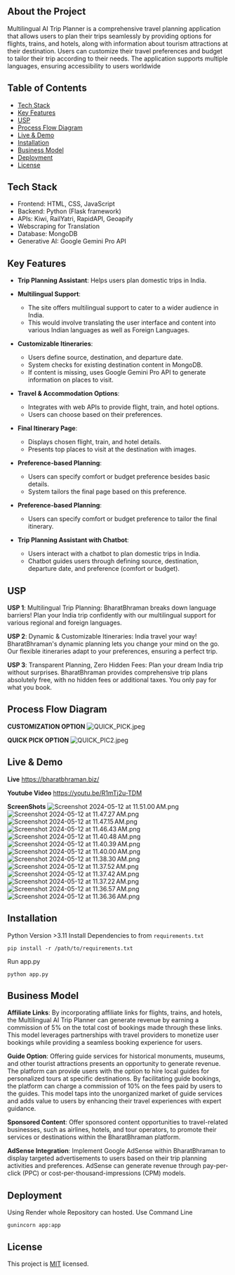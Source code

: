 ## About the Project
Multilingual AI Trip Planner is a comprehensive travel planning application that allows users to plan their trips seamlessly by providing options for flights, trains, and hotels, along with information about tourism attractions at their destination. Users can customize their travel preferences and budget to tailor their trip according to their needs. The application supports multiple languages, ensuring accessibility to users worldwide

## Table of Contents
- [Tech Stack](#tech-stack)
- [Key Features](#key-features)
- [USP](#usp)
- [Process Flow Diagram](#process-flow-diagram)
- [Live & Demo](#live--demo)
- [Installation](#installation)
- [Business Model](#business-model)
- [Deployment](#deployment)
- [License](#license)

## Tech Stack
- Frontend: HTML, CSS, JavaScript
- Backend: Python (Flask framework)
- APIs: Kiwi, RailYatri, RapidAPI, Geoapify
- Webscraping for Translation
- Database: MongoDB
- Generative AI: Google Gemini Pro API

## Key Features
- <b>Trip Planning Assistant</b>: Helps users plan domestic trips in India.
  
- <b>Multilingual Support</b>:
  - The site offers multilingual support to cater to a wider audience in India.
  - This would involve translating the user interface and content into various Indian languages as well as Foreign Languages.
    
- <b>Customizable Itineraries</b>:
  - Users define source, destination, and departure date.
  - System checks for existing destination content in MongoDB.
  - If content is missing, uses Google Gemini Pro API to generate information on places to visit.
    
- <b>Travel & Accommodation Options</b>:
  - Integrates with web APIs to provide flight, train, and hotel options.
  - Users can choose based on their preferences.
    
- <b>Final Itinerary Page</b>:
  - Displays chosen flight, train, and hotel details.
  - Presents top places to visit at the destination with images.
    
- <b>Preference-based Planning</b>:
  - Users can specify comfort or budget preference besides basic details.
  - System tailors the final page based on this preference.

- <b>Preference-based Planning</b>:
  - Users can specify comfort or budget preference to tailor the final itinerary.

- <b>Trip Planning Assistant with Chatbot</b>:
  - Users interact with a chatbot to plan domestic trips in India.
  - Chatbot guides users through defining source, destination, departure date, and preference (comfort or budget).

## USP
**USP 1**: Multilingual Trip Planning: BharatBhraman breaks down language barriers! Plan your India trip confidently with our multilingual support for various regional and foreign languages.

**USP 2**: Dynamic & Customizable Itineraries:  India travel your way! BharatBhraman's dynamic planning lets you change your mind on the go.  Our flexible itineraries adapt to your preferences, ensuring a perfect trip.

**USP 3**: Transparent Planning, Zero Hidden Fees:  Plan your dream India trip without surprises. BharatBhraman provides comprehensive trip plans absolutely free, with no hidden fees or additional taxes. You only pay for what you book.

## Process Flow Diagram
**CUSTOMIZATION OPTION**
![QUICK_PICK.jpeg](..%2F..%2FDownloads%2FQUICK_PICK.jpeg)

**QUICK PICK OPTION**
![QUICK_PIC2.jpeg](..%2F..%2FDownloads%2FQUICK_PIC2.jpeg)

## Live & Demo
**Live**
https://bharatbhraman.biz/

**Youtube Video**
https://youtu.be/R1mTj2u-TDM

**ScreenShots**
![Screenshot 2024-05-12 at 11.51.00 AM.png](..%2FScreenshot%202024-05-12%20at%2011.51.00%E2%80%AFAM.png)
![Screenshot 2024-05-12 at 11.47.27 AM.png](..%2FScreenshot%202024-05-12%20at%2011.47.27%E2%80%AFAM.png)
![Screenshot 2024-05-12 at 11.47.15 AM.png](..%2FScreenshot%202024-05-12%20at%2011.47.15%E2%80%AFAM.png)
![Screenshot 2024-05-12 at 11.46.43 AM.png](..%2FScreenshot%202024-05-12%20at%2011.46.43%E2%80%AFAM.png)
![Screenshot 2024-05-12 at 11.40.48 AM.png](..%2FScreenshot%202024-05-12%20at%2011.40.48%E2%80%AFAM.png)
![Screenshot 2024-05-12 at 11.40.39 AM.png](..%2FScreenshot%202024-05-12%20at%2011.40.39%E2%80%AFAM.png)
![Screenshot 2024-05-12 at 11.40.00 AM.png](..%2FScreenshot%202024-05-12%20at%2011.40.00%E2%80%AFAM.png)
![Screenshot 2024-05-12 at 11.38.30 AM.png](..%2FScreenshot%202024-05-12%20at%2011.38.30%E2%80%AFAM.png)
![Screenshot 2024-05-12 at 11.37.52 AM.png](..%2FScreenshot%202024-05-12%20at%2011.37.52%E2%80%AFAM.png)
![Screenshot 2024-05-12 at 11.37.42 AM.png](..%2FScreenshot%202024-05-12%20at%2011.37.42%E2%80%AFAM.png)
![Screenshot 2024-05-12 at 11.37.22 AM.png](..%2FScreenshot%202024-05-12%20at%2011.37.22%E2%80%AFAM.png)
![Screenshot 2024-05-12 at 11.36.57 AM.png](..%2FScreenshot%202024-05-12%20at%2011.36.57%E2%80%AFAM.png)
![Screenshot 2024-05-12 at 11.36.36 AM.png](..%2FScreenshot%202024-05-12%20at%2011.36.36%E2%80%AFAM.png)

## Installation
Python Version >3.11
Install Dependencies to from `requirements.txt`
```
pip install -r /path/to/requirements.txt
```

Run app.py
```
python app.py
```

## Business Model
**Affiliate Links**: 
By incorporating affiliate links for flights, trains, and hotels, the Multilingual AI Trip Planner can generate revenue by earning a commission of 5% on the total cost of bookings made through these links. This model leverages partnerships with travel providers to monetize user bookings while providing a seamless booking experience for users.

**Guide Option**:
Offering guide services for historical monuments, museums, and other tourist attractions presents an opportunity to generate revenue. The platform can provide users with the option to hire local guides for personalized tours at specific destinations. By facilitating guide bookings, the platform can charge a commission of 10% on the fees paid by users to the guides. This model taps into the unorganized market of guide services and adds value to users by enhancing their travel experiences with expert guidance.

**Sponsored Content**: 
Offer sponsored content opportunities to travel-related businesses, such as airlines, hotels, and tour operators, to promote their services or destinations within the BharatBhraman platform.

**AdSense Integration**: 
Implement Google AdSense within BharatBhraman to display targeted advertisements to users based on their trip planning activities and preferences. AdSense can generate revenue through pay-per-click (PPC) or cost-per-thousand-impressions (CPM) models.

## Deployment
Using Render whole Repository can hosted.
Use Command Line
```
gunincorn app:app
```

## License
This project is [MIT](./LICENSE) licensed.
